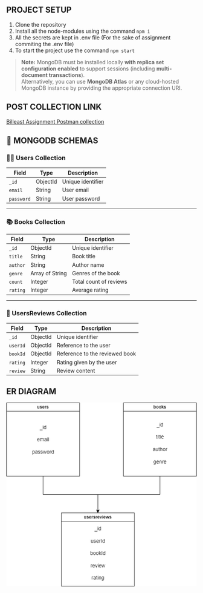 ## PROJECT SETUP

1. Clone the repository
2. Install all the node-modules using the command `npm i`
3. All the secrets are kept in .env file (For the sake of assignment commiting the .env file)
4. To start the project use the command `npm start`

> **Note:** MongoDB must be installed locally **with replica set configuration enabled** to support sessions (including **multi-document transactions**).  
> Alternatively, you can use **MongoDB Atlas** or any cloud-hosted MongoDB instance by providing the appropriate connection URI.

## POST COLLECTION LINK
<a href="https://www.postman.com/supply-architect-93224319/workspace/public-collection-bandasyam/collection/37333128-de6dfcb0-a688-4fbd-8f10-f0872c199000?action=share&creator=37333128"  target="_blank">Billeast Assignment Postman collection</a>

## 📘 MONGODB SCHEMAS

### 🧑‍💻 Users Collection

| Field      | Type     | Description       |
| ---------- | -------- | ----------------- |
| `_id`      | ObjectId | Unique identifier |
| `email`    | String   | User email        |
| `password` | String   | User password     |

---

### 📚 Books Collection

| Field    | Type            | Description            |
| -------- | --------------- | ---------------------- |
| `_id`    | ObjectId        | Unique identifier      |
| `title`  | String          | Book title             |
| `author` | String          | Author name            |
| `genre`  | Array of String | Genres of the book     |
| `count`  | Integer         | Total count of reviews |
| `rating` | Integer         | Average rating         |

---

### 📝 UsersReviews Collection

| Field    | Type     | Description                    |
| -------- | -------- | ------------------------------ |
| `_id`    | ObjectId | Unique identifier              |
| `userId` | ObjectId | Reference to the user          |
| `bookId` | ObjectId | Reference to the reviewed book |
| `rating` | Integer  | Rating given by the user       |
| `review` | String   | Review content                 |

## ER DIAGRAM

![ER Diagram](docs/er-diagram.png)
